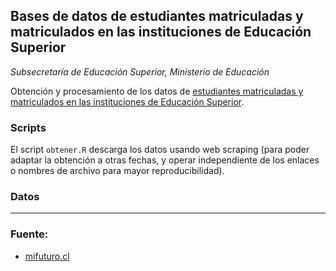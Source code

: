 ## Bases de datos de estudiantes matriculadas y matriculados en las instituciones de Educación Superior
_Subsecretaría de Educación Superior, Ministerio de Educación_

Obtención y procesamiento de los datos de [estudiantes matriculadas y matriculados en las instituciones de Educación Superior](https://www.mifuturo.cl/bases-de-datos-de-matriculados/).

### Scripts
El script `obtener.R` descarga los datos usando web scraping (para poder adaptar la obtención a otras fechas, y operar independiente de los enlaces o nombres de archivo para mayor reproducibilidad).

### Datos

----
### Fuente:
- [mifuturo.cl](https://www.mifuturo.cl/bases-de-datos-de-matriculados/)